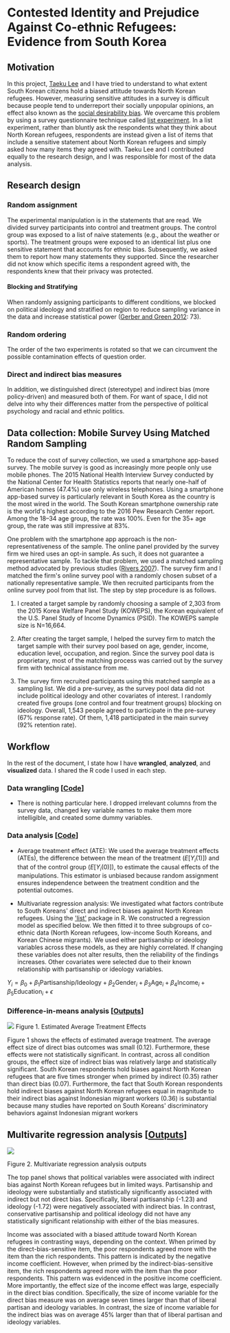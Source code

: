 # Contested Identity and Prejudice Against Co-ethnic Refugees: Evidence from South Korea

## Motivation

In this project, [Taeku Lee](https://www.law.berkeley.edu/our-faculty/faculty-profiles/taeku-lee/) and I have tried to understand to what extent South Korean citizens hold a biased attitude towards North Korean refugees. However, measuring sensitive attitudes in a survey is difficult because people tend to underreport their socially unpopular opinions, an effect also known as the [social desirability bias](https://en.wikipedia.org/wiki/Social_desirability_bias). We overcame this problem by using a survey questionnaire technique called [list experiment](https://dimewiki.worldbank.org/wiki/List_Experiments). In a list experiment, rather than bluntly ask the respondents what they think about North Korean refugees, respondents are instead given a list of items that include a sensitive statement about North Korean refugees and simply asked how many items they agreed with. Taeku Lee and I contributed equally to the research design, and I was responsible for most of the data analysis.

## Research design

### Random assignment
The experimental manipulation is in the statements that are read. We divided survey participants into control and treatment groups. The control group was exposed to a list of naive statements (e.g., about the weather or sports). The treatment groups were exposed to an identical list plus one sensitive statement that accounts for ethnic bias. Subsequently, we asked them to report how many statements they supported. Since the researcher did not know which specific items a respondent agreed with, the respondents knew that their privacy was protected.

#### Blocking and Stratifying
When randomly assigning participants to different conditions, we blocked on political ideology and stratified on region to reduce sampling variance in the data and increase statistical power ([Gerber and Green 2012](https://isps.yale.edu/FEDAI): 73). 

### Random ordering
The order of the two experiments is rotated so that we can circumvent the possible contamination effects of question order.

### Direct and indirect bias measures
In addition, we distinguished direct (stereotype) and indirect bias (more policy-driven) and measured both of them. For want of space, I did not delve into why their differences matter from the perspective of political psychology and racial and ethnic politics.

## Data collection: Mobile Survey Using Matched Random Sampling
To reduce the cost of survey collection, we used a smartphone app-based survey. The mobile survey is good as increasingly more people only use mobile phones. The 2015 National Health Interview Survey conducted by the National Center for Health Statistics reports that nearly one-half of American homes (47.4%) use only wireless telephones. Using a smartphone app-based survey is particularly relevant in South Korea as the country is the most wired in the world. The South Korean smartphone ownership rate is the world's highest according to the 2016 Pew Research Center report. Among the 18–34 age group, the rate was 100%. Even for the 35+ age group, the rate was still impressive at 83%.

One problem with the smartphone app approach is the non-representativeness of the sample. The online panel provided by the survey firm we hired uses an opt-in sample. As such, it does not guarantee a representative sample. To tackle that problem, we used a matched sampling method advocated by previous studies ([Rivers 2007](https://static.texastribune.org/media/documents/Rivers_matching4.pdf)). The survey firm and I matched the firm's online survey pool with a randomly chosen subset of a nationally representative sample. We then recruited participants from the online survey pool from that list. The step by step procedure is as follows.

1. I created a target sample by randomly choosing a sample of 2,303 from the 2015 Korea Welfare Panel Study (KOWEPS), the Korean equivalent of the U.S. Panel Study of Income Dynamics (PSID). The KOWEPS sample size is N=16,664.

2. After creating the target sample, I helped the survey firm to match the target sample with their survey pool based on age, gender, income, education level, occupation, and region. Since the survey pool data is proprietary, most of the matching process was carried out by the survey firm with technical assistance from me.

3. The survey firm recruited participants using this matched sample as a sampling list. We did a pre-survey, as the survey pool data did not include political ideology and other covariates of interest. I randomly created five groups (one control and four treatment groups) blocking on ideology. Overall, 1,543 people agreed to participate in the pre-survey (67% response rate). Of them, 1,418 participated in the main survey (92% retention rate).

## Workflow

In the rest of the document, I state how I have **wrangled**, **analyzed**, and **visualized** data. I shared the R code I used in each step.

### Data wrangling [[Code](https://github.com/jaeyk/analyzing-list-experiments/blob/master/code/01_data_wrangling.Rmd)]

- There is nothing particular here. I dropped irrelevant columns from the survey data, changed key variable names to make them more intelligible, and created some dummy variables.

### Data analysis [[Code](https://github.com/jaeyk/analyzing-list-experiments/blob/master/code/02_data_analysis.Rmd)]

- Average treatment effect (ATE): We used the average treatment effects (ATEs), the difference between the mean of the treatment ($E[Y_{i}(1)]$) and that of the control group ($E[Y_{i}(0)]$), to estimate the causal effects of the manipulations. This estimator is unbiased because random assignment ensures independence between the treatment condition and the potential outcomes.

- Multivariate regression analysis: We investigated what factors contribute to South Koreans' direct and indirect biases against North Korean refugees. Using the ['list'](https://cran.r-project.org/web/packages/list/list.pdf) package in R. We constructed a regression model as specified below. We then fitted it to three subgroups of co-ethnic data (North Korean refugees, low-income South Koreans, and Korean Chinese migrants). We used either partisanship or ideology variables across these models, as they are highly correlated. If changing these variables does not alter results, then the reliability of the findings increases. Other covariates were selected due to their known relationship with partisanship or ideology variables.

$Y_{i} = \beta_{0} + \beta_{1}\textrm{Partisanship/Ideology} + \beta_{2}\textrm{Gender}_{i} + \beta_{3}\textrm{Age}_{i} + \beta_{4}\textrm{Income}_{i} +
\beta_{5}\textrm{Education}_{i} + \epsilon$

### Difference-in-means analysis [[Outputs](https://github.com/jaeyk/analyzing-list-experiments/blob/master/outputs/)]

![](https://github.com/jaeyk/analyzing-list-experiments/blob/master/outputs/ate_results_plot.png)
Figure 1. Estimated Average Treatment Effects

Figure 1 shows the effects of estimated average treatment. The average effect size of direct bias outcomes was small (0.12). Furthermore, these effects were not statistically significant. In contrast, across all condition groups, the effect size of indirect bias was relatively large and statistically significant. South Korean respondents hold biases against North Korean refugees that are five times stronger when primed by indirect (0.35) rather than direct bias (0.07). Furthermore, the fact that South Korean respondents hold indirect biases against North Korean refugees equal in magnitude to their indirect bias against Indonesian migrant workers (0.36) is substantial because many studies have reported on South Koreans' discriminatory behaviors against Indonesian migrant workers

## Multivarite regression analysis [[Outputs](https://github.com/jaeyk/analyzing-list-experiments/blob/master/outputs/)]

![](https://github.com/jaeyk/analyzing-list-experiments/raw/master/outputs/multi_combined.png)

Figure 2. Multivariate regression analysis outputs

The top panel shows that political variables were associated with indirect bias against North Korean refugees but in limited ways. Partisanship and ideology were substantially and statistically significantly associated with indirect but not direct bias. Specifically, liberal partisanship (-1.23) and ideology (-1.72) were negatively associated with indirect bias. In contrast, conservative partisanship and political ideology did not have any statistically significant relationship with either of the bias measures.

Income was associated with a biased attitude toward North Korean refugees in contrasting ways, depending on the context. When primed by the direct-bias-sensitive item, the poor respondents agreed more with the item than the rich respondents. This pattern is indicated by the negative income coefficient. However, when primed by the indirect-bias-sensitive item, the rich respondents agreed more with the item than the poor respondents. This pattern was evidenced in the positive income coefficient. More importantly, the effect size of the income effect was large, especially in the direct bias condition. Specifically, the size of income variable for the direct bias measure was on average seven times larger than that of liberal partisan and ideology variables. In contrast, the size of income variable for the indirect bias was on average 45% larger than that of liberal partisan and ideology variables.
